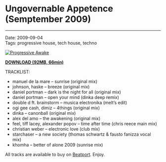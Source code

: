 # Ungovernable Appetence (Semptember 2009)

----

Date: 2009-09-04    
Tags: progressive house, tech house, techno    

[![Progressive Awake](https://drive.google.com/uc?export=download&id=0B1aIvu0NI6o4Sk9RR0JuUXRxMkE)](https://drive.google.com/uc?export=download&id=0B_4_ynm06YZIbGdLOEV1U1FyTDA)

[**DOWNLOAD (92MB, 66min)**](https://drive.google.com/file/d/0B_4_ynm06YZIbGdLOEV1U1FyTDA/edit?usp=sharing)

TRACKLIST:  

* manuel de la mare – sunrise (original mix)
* johnson, haske – breeze (original mix)
* daniel portman – dark is the night for all (original mix)
* daniel portman – open your mind (dinka deep remix)
* double d ft. brainstorm – musica electronika (melt’s edit)
* ogi gee cash, dimiz – 4things (original mix)
* dinka – canonball (original mix)
* alex del amo – the awakening (original mix)
* feel, tiff lacey, alexander popov – time after time (chris reece main mix)
* christian weber – electronic love (club mix)
* starchaser – a new society (thomas schwartz & fausto fanizza vocal mix)
* khomha – better of alone 2009 (sunrise mix)

All tracks are available to buy on <a href="http://beatport.com" target="_blank">Beatport</a>.
Enjoy.